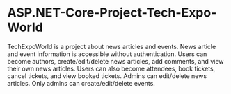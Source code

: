 # ASP.NET-Core-Project-Tech-Expo-World

TechExpoWorld is a project about news articles and events.
News article and event information is accessible without authentication.
Users can become authors, create/edit/delete news articles, add comments, and view their own news articles. Users can also become attendees, book tickets, cancel tickets, and view booked tickets.
Admins can edit/delete news articles. Only admins can create/edit/delete events.
